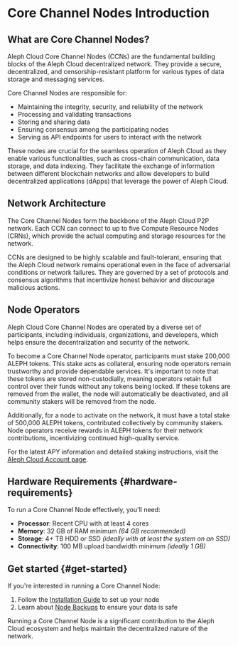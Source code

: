 # Core Channel Nodes Introduction

<ActionButtons>
  <ActionButton theme="brand" text="Hardware Requirements" link="#hardware-requirements" />
  <ActionButton theme="brand" text="Get started" link="#get-started" />
</ActionButtons>

## What are Core Channel Nodes?

Aleph Cloud Core Channel Nodes (CCNs) are the fundamental building blocks of the Aleph Cloud decentralized network. They provide a secure, decentralized, and censorship-resistant platform for various types of data storage and messaging services. 

Core Channel Nodes are responsible for:
- Maintaining the integrity, security, and reliability of the network
- Processing and validating transactions
- Storing and sharing data
- Ensuring consensus among the participating nodes
- Serving as API endpoints for users to interact with the network

These nodes are crucial for the seamless operation of Aleph Cloud as they enable various functionalities, such as cross-chain communication, data storage, and data indexing. They facilitate the exchange of information between different blockchain networks and allow developers to build decentralized applications (dApps) that leverage the power of Aleph Cloud.

## Network Architecture

The Core Channel Nodes form the backbone of the Aleph Cloud P2P network. Each CCN can connect to up to five Compute Resource Nodes (CRNs), which provide the actual computing and storage resources for the network.

CCNs are designed to be highly scalable and fault-tolerant, ensuring that the Aleph Cloud network remains operational even in the face of adversarial conditions or network failures. They are governed by a set of protocols and consensus algorithms that incentivize honest behavior and discourage malicious actions.

## Node Operators

Aleph Cloud Core Channel Nodes are operated by a diverse set of participants, including individuals, organizations, and developers, which helps ensure the decentralization and security of the network. 

To become a Core Channel Node operator, participants must stake 200,000 ALEPH tokens. This stake acts as collateral, ensuring node operators remain trustworthy and provide dependable services. It's important to note that these tokens are stored non-custodially, meaning operators retain full control over their funds without any tokens being locked. If these tokens are removed from the wallet, the node will automatically be deactivated, and all community stakers will be removed from the node.

Additionally, for a node to activate on the network, it must have a total stake of 500,000 ALEPH tokens, contributed collectively by community stakers. Node operators receive rewards in ALEPH tokens for their network contributions, incentivizing continued high-quality service.

For the latest APY information and detailed staking instructions, visit the [Aleph Cloud Account page](https://app.aleph.cloud/account/earn/ccn/).

## Hardware Requirements {#hardware-requirements}

To run a Core Channel Node effectively, you'll need:

- **Processor**: Recent CPU with at least 4 cores
- **Memory**: 32 GB of RAM minimum _(64 GB recommended)_
- **Storage**: 4+ TB HDD or SSD _(ideally with at least the system on an SSD)_
- **Connectivity**: 100 MB upload bandwidth minimum _(ideally 1 GB)_

## Get started {#get-started}

If you're interested in running a Core Channel Node:

1. Follow the [Installation Guide](/nodes/core/installation/) to set up your node
2. Learn about [Node Backups](/nodes/resources/management/backups/) to ensure your data is safe

Running a Core Channel Node is a significant contribution to the Aleph Cloud ecosystem and helps maintain the decentralized nature of the network.
